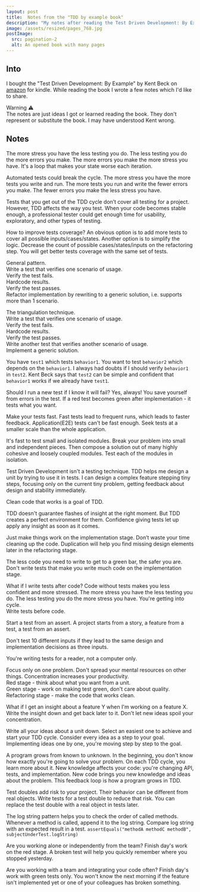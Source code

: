 ```yaml
---
layout: post
title:  Notes from the "TDD by example book"
description: "My notes after reading the Test Driven Development: By Example book"
image: /assets/resized/pages_768.jpg
postImage:
  src: pagination-2
  alt: An opened book with many pages
---
```


## Into

I bought the "Test Driven Development: By Example" by Kent Beck on [amazon](https://www.amazon.com/dp/B095SQ9WP4/ref=cm_sw_r_tw_dp_56ZFZYAG5RRE5356BWB8) for kindle.
While reading the book I wrote a few notes which I'd like to share.

Warning ⚠️  
The notes are just ideas I got or learned reading the book.
They don't represent or substitute the book.
I may have understood Kent wrong.

## Notes

The more stress you have the less testing you do.
The less testing you do the more errors you make.
The more errors you make the more stress you have.
It's a loop that makes your state worse each iteration.

Automated tests could break the cycle.
The more stress you have the more tests you write and run.
The more tests you run and write the fewer errors you make.
The fewer errors you make the less stress you have.

Tests that you get out of the TDD cycle don’t cover all testing for a project.
However, TDD affects the way you test.
When your code becomes stable enough, a professional tester could get enough time for usability, exploratory, and other types of testing.

How to improve tests coverage?
An obvious option is to add more tests to cover all possible inputs/cases/states.
Another option is to simplify the logic.
Decrease the count of possible cases/states/inputs on the refactoring step.
You will get better tests coverage with the same set of tests.

General pattern.  
Write a test that verifies one scenario of usage.  
Verify the test fails.  
Hardcode results.  
Verify the test passes.  
Refactor implementation by rewriting to a generic solution, i.e. supports more than 1 scenario.  

The triangulation technique.  
Write a test that verifies one scenario of usage.  
Verify the test fails.  
Hardcode results.  
Verify the test passes.  
Write another test that verifies another scenario of usage.  
Implement a generic solution.  

You have `test1` which tests `behavior1`.
You want to test `behavior2` which depends on the `behavior1`.
I always had doubts if I should verify `behavior1` in `test2`.
Kent Beck says that `test2` can be simple and confident that `behavior1` works if we already have `test1`.

Should I run a new test if I know it will fail?
Yes, always!
You save yourself from errors in the test.
If a red test becomes green after implementation - it tests what you want.

Make your tests fast.
Fast tests lead to frequent runs, which leads to faster feedback.
Application(E2E) tests can't be fast enough.
Seek tests at a smaller scale than the whole application.

It's fast to test small and isolated modules.
Break your problem into small and independent pieces.
Then compose a solution out of many highly cohesive and loosely coupled modules.
Test each of the modules in isolation.

Test Driven Development isn't a testing technique.
TDD helps me design a unit by trying to use it in tests.
I can design a complex feature stepping tiny steps,
focusing only on the current tiny problem, 
getting feedback about design and stability immediately.

Clean code that works is a goal of TDD.

TDD doesn't guarantee flashes of insight at the right moment.
But TDD creates a perfect environment for them.
Confidence giving tests let up apply any insight as soon as it comes.

Just make things work on the implementation stage.
Don’t waste your time cleaning up the code. 
Duplication will help you find missing design elements later in the refactoring stage.

The less code you need to write to get to a green bar, the safer you are.
Don't write tests that make you write much code on the implementation stage.

What if I write tests after code?
Code without tests makes you less confident and more stressed.
The more stress you have the less testing you do.
The less testing you do the more stress you have.
You're getting into cycle.  
Write tests before code.

Start a test from an assert.
A project starts from a story, a feature from a test, a test from an assert.

Don't test 10 different inputs if they lead to the same design and implementation decisions as three inputs.

You're writing tests for a reader, not a computer only.

Focus only on one problem.
Don't spread your mental resources on other things.
Concentration increases your productivity.  
Red stage - think about what you want from a unit.  
Green stage - work on making test green, don't care about quality.  
Refactoring stage - make the code that works clean.  

What if I get an insight about a feature Y when I'm working on a feature X.
Write the insight down and get back later to it.
Don't let new ideas spoil your concentration.

Write all your ideas about a unit down.
Select an easiest one to achieve and start your TDD cycle.
Consider every idea as a step to your goal.
Implementing ideas one by one, you're moving step by step to the goal.

A program grows from known to unknown.
In the beginning, you don't know how exactly you're going to solve your problem.
On each TDD cycle, you learn more about it.
New knowledge affects your code: you're changing API, tests, and implementation.
New code brings you new knowledge and ideas about the problem.
This feedback loop is how a program grows in TDD.

Test doubles add risk to your project.
Their behavior can be different from real objects.
Write tests for a test double to reduce that risk.
You can replace the test double with a real object in tests later.

The log string pattern helps you to check the order of called methods.
Whenever a method is called, append it to the log string.
Compare log string with an expected result in a test.
`assertEquals("methodA methodC methodB", subjectUnderTest.logString)`

Are you working alone or independently from the team?
Finish day's work on the red stage.
A broken test will help you quickly remember where you stopped yesterday.

Are you working with a team and integrating your code often?
Finish day's work with green tests only.
You won't know the next morning if the feature isn't implemented yet or one of your colleagues has broken something.
